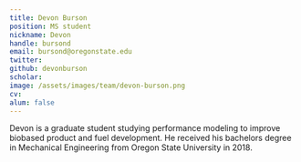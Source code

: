 ```yaml
---
title: Devon Burson
position: MS student
nickname: Devon
handle: bursond
email: bursond@oregonstate.edu
twitter:
github: devonburson
scholar:
image: /assets/images/team/devon-burson.png
cv:
alum: false
---
```

Devon is a graduate student studying performance modeling to improve biobased product and fuel development. He received his bachelors degree in Mechanical Engineering from Oregon State University in 2018.

[Oregon State University]: http://oregonstate.edu/
[School of Mechanical, Industrial, and Manufacturing Engineering]: http://mime.oregonstate.edu
